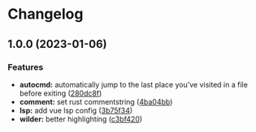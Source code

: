 # Changelog

## 1.0.0 (2023-01-06)


### Features

* **autocmd:** automatically jump to the last place you’ve visited in a file before exiting ([280dc8f](https://github.com/liubang/nvimrc/commit/280dc8f75bd8d32a9510a05c724a744fc14f20d3))
* **comment:** set rust commentstring ([4ba04bb](https://github.com/liubang/nvimrc/commit/4ba04bbc09686a6c7e116d0eab077561a712df97))
* **lsp:** add vue lsp config ([3b75f34](https://github.com/liubang/nvimrc/commit/3b75f34de6ebf12cdb64ea192baec4f469740716))
* **wilder:** better highlighting ([c3bf420](https://github.com/liubang/nvimrc/commit/c3bf420d198b841cff47e062169fb62317e6840d))
